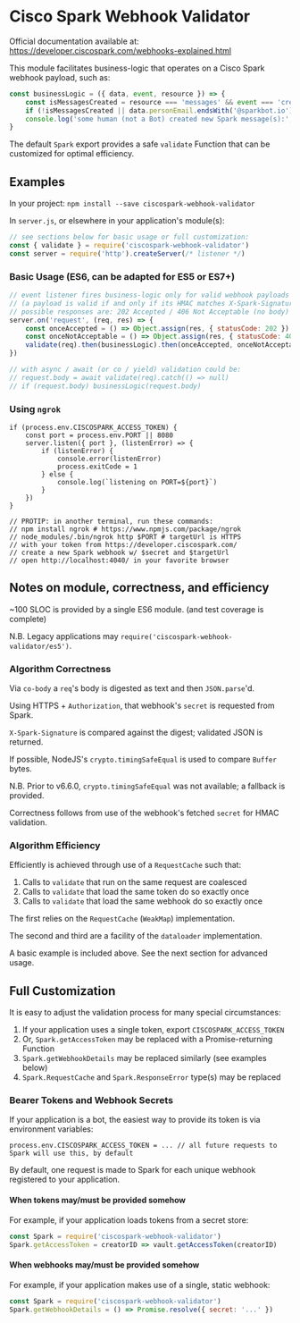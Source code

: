 # Cisco Spark Webhook Validator

Official documentation available at: https://developer.ciscospark.com/webhooks-explained.html

This module facilitates business-logic that operates on a Cisco Spark webhook payload, such as:

```javascript
const businessLogic = ({ data, event, resource }) => {
	const isMessagesCreated = resource === 'messages' && event === 'created'
	if (!isMessagesCreated || data.personEmail.endsWith('@sparkbot.io')) return
	console.log('some human (not a Bot) created new Spark message(s):', data)
}
```

The default `Spark` export provides a safe `validate` Function that can be customized for optimal efficiency.

## Examples

In your project: `npm install --save ciscospark-webhook-validator`

In `server.js`, or elsewhere in your application's module(s):

```javascript
// see sections below for basic usage or full customization:
const { validate } = require('ciscospark-webhook-validator')
const server = require('http').createServer(/* listener */)
```

### Basic Usage (ES6, can be adapted for ES5 or ES7+)

```javascript
// event listener fires business-logic only for valid webhook payloads
// (a payload is valid if and only if its HMAC matches X-Spark-Signature)
// possible responses are: 202 Accepted / 406 Not Acceptable (no body)
server.on('request', (req, res) => {
	const onceAccepted = () => Object.assign(res, { statusCode: 202 }).end()
	const onceNotAcceptable = () => Object.assign(res, { statusCode: 406 }).end()
	validate(req).then(businessLogic).then(onceAccepted, onceNotAcceptable)
})

// with async / await (or co / yield) validation could be:
// request.body = await validate(req).catch(() => null)
// if (request.body) businessLogic(request.body)
```

### Using `ngrok`

```
if (process.env.CISCOSPARK_ACCESS_TOKEN) {
	const port = process.env.PORT || 8080
	server.listen({ port }, (listenError) => {
		if (listenError) {
			console.error(listenError)
			process.exitCode = 1
		} else {
			console.log(`listening on PORT=${port}`)
		}
	})
}

// PROTIP: in another terminal, run these commands:
// npm install ngrok # https://www.npmjs.com/package/ngrok
// node_modules/.bin/ngrok http $PORT # targetUrl is HTTPS
// with your token from https://developer.ciscospark.com/
// create a new Spark webhook w/ $secret and $targetUrl
// open http://localhost:4040/ in your favorite browser
```

## Notes on module, correctness, and efficiency

~100 SLOC is provided by a single ES6 module. (and test coverage is complete)

N.B. Legacy applications may `require('ciscospark-webhook-validator/es5')`.

### Algorithm Correctness

Via `co-body` a `req`'s body is digested as text and then `JSON.parse`'d.

Using HTTPS + `Authorization`, that webhook's `secret` is requested from Spark.

`X-Spark-Signature` is compared against the digest; validated JSON is returned.

If possible, NodeJS's `crypto.timingSafeEqual` is used to compare `Buffer` bytes.

N.B. Prior to v6.6.0, `crypto.timingSafeEqual` was not available; a fallback is provided.

Correctness follows from use of the webhook's fetched `secret` for HMAC validation.

### Algorithm Efficiency

Efficiently is achieved through use of a `RequestCache` such that:

1) Calls to `validate` that run on the same request are coalesced
3) Calls to `validate` that load the same token do so exactly once
2) Calls to `validate` that load the same webhook do so exactly once

The first relies on the `RequestCache` (`WeakMap`) implementation.

The second and third are a facility of the `dataloader` implementation.

A basic example is included above. See the next section for advanced usage.

## Full Customization

It is easy to adjust the validation process for many special circumstances:

1) If your application uses a single token, export `CISCOSPARK_ACCESS_TOKEN`
2) Or, `Spark.getAccessToken` may be replaced with a Promise-returning Function
3) `Spark.getWebhookDetails` may be replaced similarly (see examples below)
4) `Spark.RequestCache` and `Spark.ResponseError` type(s) may be replaced

### Bearer Tokens and Webhook Secrets

If your application is a bot, the easiest way to provide its token is via environment variables:

`process.env.CISCOSPARK_ACCESS_TOKEN = ... // all future requests to Spark will use this, by default`

By default, one request is made to Spark for each unique webhook registered to your application.

#### When tokens may/must be provided somehow

For example, if your application loads tokens from a secret store:

```javascript
const Spark = require('ciscospark-webhook-validator')
Spark.getAccessToken = creatorID => vault.getAccessToken(creatorID)
```

#### When webhooks may/must be provided somehow

For example, if your application makes use of a single, static webhook:

```javascript
const Spark = require('ciscospark-webhook-validator')
Spark.getWebhookDetails = () => Promise.resolve({ secret: '...' })
```
